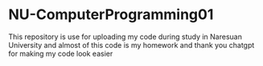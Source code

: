 # NU-ComputerProgramming01
This repository is use for uploading my code during study in Naresuan University and almost of this code is my homework and thank you chatgpt for making my code look easier 

